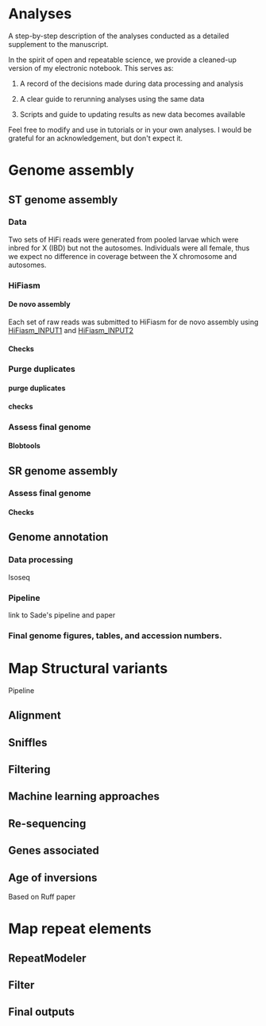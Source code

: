 # Analyses

A step-by-step description of the analyses conducted as a detailed supplement to the manuscript. 

In the spirit of open and repeatable science, we provide a cleaned-up version of my electronic notebook. This serves as: 

1) A record of the decisions made during data processing and analysis

2) A clear guide to rerunning analyses using the same data

3) Scripts and guide to updating results as new data becomes available

Feel free to modify and use in tutorials or in your own analyses. I would be grateful for an acknowledgement, but don't expect it. 


# Genome assembly

## ST genome assembly

### Data

Two sets of HiFi reads were generated from pooled larvae which were inbred for X (IBD) but not the autosomes. Individuals were all female, thus we expect no difference in coverage between the X chromosome and autosomes. 


### HiFiasm

#### De novo assembly

Each set of raw reads was submitted to HiFiasm for de novo assembly using [HiFiasm_INPUT1](https://github.com/alexjvr1/T.dalmanni_Genomics_of_meiotic_drive/blob/main/Scripts/Genome_Assembly/STgenome/HiFiasm_INPUT1.sh) and [HiFiasm_INPUT2](https://github.com/alexjvr1/T.dalmanni_Genomics_of_meiotic_drive/blob/main/Scripts/Genome_Assembly/STgenome/HiFiasm_INPUT2.sh)


#### Checks




### Purge duplicates


#### purge duplicates


#### checks


### Assess final genome


#### Blobtools


## SR genome assembly


### Assess final genome

#### Checks






## Genome annotation

### Data processing

Isoseq

### Pipeline

link to Sade's pipeline and paper


### Final genome figures, tables, and accession numbers. 



# Map Structural variants

Pipeline

## Alignment


## Sniffles


## Filtering


## Machine learning approaches


## Re-sequencing


## Genes associated


## Age of inversions


Based on Ruff paper


# Map repeat elements

## RepeatModeler


## Filter


## Final outputs







